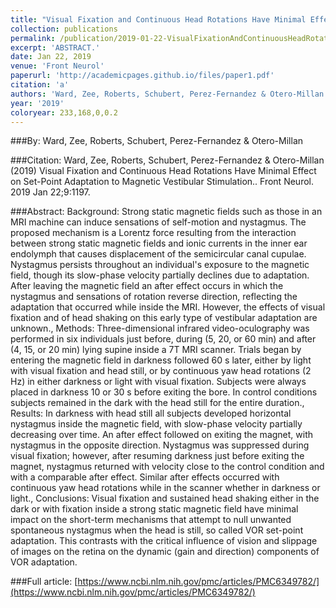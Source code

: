 ```yaml
---
title: "Visual Fixation and Continuous Head Rotations Have Minimal Effect on Set-Point Adaptation to Magnetic Vestibular Stimulation."
collection: publications
permalink: /publication/2019-01-22-VisualFixationAndContinuousHeadRotationsHaveMinimalEffectOnSet_
excerpt: 'ABSTRACT.'
date: Jan 22, 2019
venue: 'Front Neurol'
paperurl: 'http://academicpages.github.io/files/paper1.pdf'
citation: 'a'
authors: 'Ward, Zee, Roberts, Schubert, Perez-Fernandez & Otero-Millan'
year: '2019'
coloryear: 233,168,0,0.2
---
```


###By: 
Ward, Zee, Roberts, Schubert, Perez-Fernandez & Otero-Millan

###Citation: 
Ward, Zee, Roberts, Schubert, Perez-Fernandez & Otero-Millan (2019) Visual Fixation and Continuous Head Rotations Have Minimal Effect on Set-Point Adaptation to Magnetic Vestibular Stimulation.. Front Neurol. 2019 Jan 22;9:1197. 

###Abstract: 
Background: Strong static magnetic fields such as those in an MRI machine can induce sensations of self-motion and nystagmus. The proposed mechanism is a Lorentz force resulting from the interaction between strong static magnetic fields and ionic currents in the inner ear endolymph that causes displacement of the semicircular canal cupulae. Nystagmus persists throughout an individual's exposure to the magnetic field, though its slow-phase velocity partially declines due to adaptation. After leaving the magnetic field an after effect occurs in which the nystagmus and sensations of rotation reverse direction, reflecting the adaptation that occurred while inside the MRI. However, the effects of visual fixation and of head shaking on this early type of vestibular adaptation are unknown., Methods: Three-dimensional infrared video-oculography was performed in six individuals just before, during (5, 20, or 60 min) and after (4, 15, or 20 min) lying supine inside a 7T MRI scanner. Trials began by entering the magnetic field in darkness followed 60 s later, either by light with visual fixation and head still, or by continuous yaw head rotations (2 Hz) in either darkness or light with visual fixation. Subjects were always placed in darkness 10 or 30 s before exiting the bore. In control conditions subjects remained in the dark with the head still for the entire duration., Results: In darkness with head still all subjects developed horizontal nystagmus inside the magnetic field, with slow-phase velocity partially decreasing over time. An after effect followed on exiting the magnet, with nystagmus in the opposite direction. Nystagmus was suppressed during visual fixation; however, after resuming darkness just before exiting the magnet, nystagmus returned with velocity close to the control condition and with a comparable after effect. Similar after effects occurred with continuous yaw head rotations while in the scanner whether in darkness or light., Conclusions: Visual fixation and sustained head shaking either in the dark or with fixation inside a strong static magnetic field have minimal impact on the short-term mechanisms that attempt to null unwanted spontaneous nystagmus when the head is still, so called VOR set-point adaptation. This contrasts with the critical influence of vision and slippage of images on the retina on the dynamic (gain and direction) components of VOR adaptation.

###Full article: 
[https://www.ncbi.nlm.nih.gov/pmc/articles/PMC6349782/](https://www.ncbi.nlm.nih.gov/pmc/articles/PMC6349782/)
